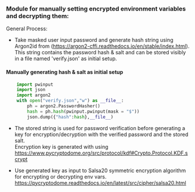 ### Module for manually setting encrypted environment variables and decrypting them:

General Process:

- Take masked user input password and generate hash string using Argon2id from (https://argon2-cffi.readthedocs.io/en/stable/index.html).   
This string contains the password hash & salt and can be stored visibly in a file named 'verify.json' as initial setup.  
#### Manually generating hash & salt as initial setup  

```python
    import pwinput
    import json
    import argon2
    with open("verify.json","w") as __file__:
        ph = argon2.PasswordHasher()
        hash = ph.hash(pwinput.pwinput(mask = "$"))
        json.dump({"hash":hash},__file__)
```  

- The stored string is used for password verification before generating a key for encryption/decryption with the verified password and the stored salt.  
Encryption key is generated with using https://www.pycryptodome.org/src/protocol/kdf#Crypto.Protocol.KDF.scrypt

- Use generated key as input to Salsa20 symmetric encryption algorithm for encrypting or decrypting env vars.  
https://pycryptodome.readthedocs.io/en/latest/src/cipher/salsa20.html
